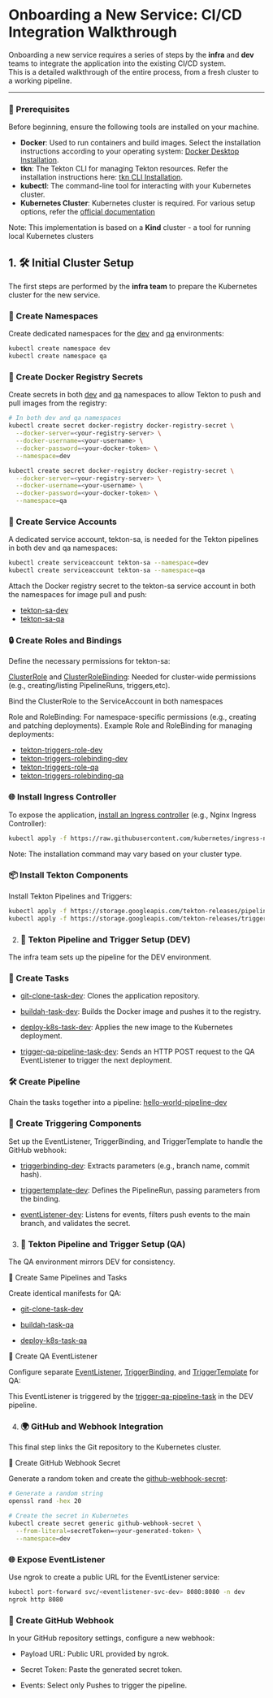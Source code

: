 # Onboarding a New Service: CI/CD Integration Walkthrough

Onboarding a new service requires a series of steps by the **infra** and **dev** teams to integrate the application into the existing CI/CD system.  
This is a detailed walkthrough of the entire process, from a fresh cluster to a working pipeline.

---
### 📂 Prerequisites
Before beginning, ensure the following tools are installed on your machine.

- **Docker**: Used to run containers and build images. Select the installation instructions according to your operating system: [Docker Desktop Installation](https://www.docker.com/products/docker-desktop/).
- **tkn**: The Tekton CLI for managing Tekton resources. Refer the installation instructions here: [tkn CLI Installation](https://tekton.dev/docs/cli/).
- **kubectl**: The command-line tool for interacting with your Kubernetes cluster.
- **Kubernetes Cluster**: Kubernetes cluster is required.
For various setup options, refer the [official documentation](https://kubernetes.io/docs/tasks/tools/)

Note: This implementation is based on a **Kind** cluster - a tool for running local Kubernetes clusters

## 1. 🛠 Initial Cluster Setup

The first steps are performed by the **infra team** to prepare the Kubernetes cluster for the new service.

### 📂 Create Namespaces
Create dedicated namespaces for the [dev](../Tests/namespace-dev.yaml) and [qa](../Tests/namespace-qa.yaml) environments:
```bash
kubectl create namespace dev
kubectl create namespace qa
```

### 🔑 Create Docker Registry Secrets

Create secrets in both [dev](../Tests/docker-registry-secret-dev.yaml) and [qa](../Tests/docker-registry-secret-qa.yaml) namespaces to allow Tekton to push and pull images from the registry:
```bash
# In both dev and qa namespaces
kubectl create secret docker-registry docker-registry-secret \
  --docker-server=<your-registry-server> \
  --docker-username=<your-username> \
  --docker-password=<your-docker-token> \
  --namespace=dev

kubectl create secret docker-registry docker-registry-secret \
  --docker-server=<your-registry-server> \
  --docker-username=<your-username> \
  --docker-password=<your-docker-token> \
  --namespace=qa
```


### 👤 Create Service Accounts

A dedicated service account, tekton-sa, is needed for the Tekton pipelines in both dev and qa namespaces:
```bash
kubectl create serviceaccount tekton-sa --namespace=dev
kubectl create serviceaccount tekton-sa --namespace=qa
```
Attach the Docker registry secret to the tekton-sa service account in both the namespaces for image pull and push:
- [tekton-sa-dev](../Tests/tekton-sa-dev.yaml)
- [tekton-sa-qa](../Tests/tekton-sa-qa.yaml)
### 🔒 Create Roles and Bindings

Define the necessary permissions for tekton-sa:

[ClusterRole](../Tests/tekton-deployer-clusterrole.yaml) and [ClusterRoleBinding](../Tests/tekton-deployer-clusterrolebinding.yaml): Needed for cluster-wide permissions (e.g., creating/listing PipelineRuns, triggers,etc).

Bind the ClusterRole to the ServiceAccount in both namespaces

Role and RoleBinding: For namespace-specific permissions (e.g., creating and patching deployments).
Example Role and RoleBinding for managing deployments:
- [tekton-triggers-role-dev](../Tests/tekton-triggers-role-dev.yaml)
- [tekton-triggers-rolebinding-dev](../Tests/tekton-triggers-rolebinding-dev.yaml)
- [tekton-triggers-role-qa](../Tests/tekton-triggers-role-qa.yaml)
- [tekton-triggers-rolebinding-qa](../Tests/tekton-triggers-rolebinding-qa.yaml)

### 🌐 Install Ingress Controller

To expose the application, [install an Ingress controller](https://kubernetes.io/docs/concepts/services-networking/ingress-controllers/) (e.g., Nginx Ingress Controller):
```bash
kubectl apply -f https://raw.githubusercontent.com/kubernetes/ingress-nginx/controller-v1.8.2/deploy/static/provider/kind/deploy.yaml
```
Note: The installation command may vary based on your cluster type.

### 📦 Install Tekton Components
Install Tekton Pipelines and Triggers:

```bash
kubectl apply -f https://storage.googleapis.com/tekton-releases/pipeline/latest/release.yaml
kubectl apply -f https://storage.googleapis.com/tekton-releases/triggers/latest/release.yaml
```

2. ### 🚀 Tekton Pipeline and Trigger Setup (DEV)

The infra team sets up the pipeline for the DEV environment.

### 🧩 Create Tasks

- [git-clone-task-dev](../Tests/git-clone-task-dev.yaml): Clones the application repository.

- [buildah-task-dev](../Tests/buildah-task-dev.yaml): Builds the Docker image and pushes it to the registry.

- [deploy-k8s-task-dev](../Tests/deploy-k8s-task-dev.yaml): Applies the new image to the Kubernetes deployment.

- [trigger-qa-pipeline-task-dev](../Tests/trigger-qa-pipeline-task-dev.yaml): Sends an HTTP POST request to the QA EventListener to trigger the next deployment.

### 🛠 Create Pipeline

Chain the tasks together into a pipeline:
[hello-world-pipeline-dev](../Tests/hello-world-pipeline-dev.yaml)

### 🔗 Create Triggering Components

Set up the EventListener, TriggerBinding, and TriggerTemplate to handle the GitHub webhook:

- [triggerbinding-dev](../Tests/triggerbinding-dev.yaml): Extracts parameters (e.g., branch name, commit hash).

- [triggertemplate-dev](../Tests/triggertemplate-dev.yaml): Defines the PipelineRun, passing parameters from the binding.

- [eventListener-dev](../Tests/eventlistener-dev.yaml): Listens for events, filters push events to the main branch, and validates the secret.

3. ### 🧪 Tekton Pipeline and Trigger Setup (QA)

The QA environment mirrors DEV for consistency.

🧩 Create Same Pipelines and Tasks

Create identical manifests for QA:

- [git-clone-task-dev](../Tests/git-clone-task-qa.yaml)

- [buildah-task-qa](../Tests/buildah-task-qa.yaml)

- [deploy-k8s-task-qa](../Tests/deploy-k8s-task-qa.yaml)

📡 Create QA EventListener

Configure separate [EventListener](../Tests/eventlistener-qa.yaml), [TriggerBinding](../Tests/triggerbinding-qa.yaml), and [TriggerTemplate](triggertemplate-qa.yaml) for QA:

This EventListener is triggered by the [trigger-qa-pipeline-task](../Tests/trigger-qa-pipeline-task-dev.yaml) in the DEV pipeline.

4. ### 🌍 GitHub and Webhook Integration

This final step links the Git repository to the Kubernetes cluster.

🔑 Create GitHub Webhook Secret

Generate a random token and create the [github-webhook-secret](../Tests/github-webhook-secret-dev.yaml):
```bash
# Generate a random string
openssl rand -hex 20

# Create the secret in Kubernetes
kubectl create secret generic github-webhook-secret \
  --from-literal=secretToken=<your-generated-token> \
  --namespace=dev

```
### 🌐 Expose EventListener

Use ngrok to create a public URL for the EventListener service:
```bash
kubectl port-forward svc/<eventlistener-svc-dev> 8080:8080 -n dev
ngrok http 8080
```
### 🔗 Create GitHub Webhook

In your GitHub repository settings, configure a new webhook:

- Payload URL: Public URL provided by ngrok.

- Secret Token: Paste the generated secret token.

- Events: Select only Pushes to trigger the pipeline.
